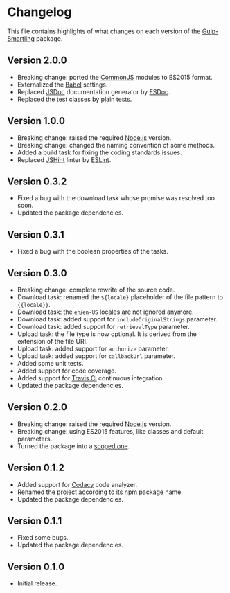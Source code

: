 # Changelog
This file contains highlights of what changes on each version of the [Gulp-Smartling](https://github.com/aquafadas-com/gulp-smartling) package.

## Version 2.0.0
- Breaking change: ported the [CommonJS](https://nodejs.org/api/modules.html) modules to ES2015 format.
- Externalized the [Babel](https://babeljs.io) settings.
- Replaced [JSDoc](http://usejsdoc.org) documentation generator by [ESDoc](https://esdoc.org).
- Replaced the test classes by plain tests.

## Version 1.0.0
- Breaking change: raised the required [Node.js](https://nodejs.org) version.
- Breaking change: changed the naming convention of some methods.
- Added a build task for fixing the coding standards issues.
- Replaced [JSHint](http://jshint.com) linter by [ESLint](http://eslint.org).

## Version 0.3.2
- Fixed a bug with the download task whose promise was resolved too soon.
- Updated the package dependencies.

## Version 0.3.1
- Fixed a bug with the boolean properties of the tasks.

## Version 0.3.0
- Breaking change: complete rewrite of the source code.
- Download task: renamed the `${locale}` placeholder of the file pattern to `{{locale}}`.
- Download task: the `en`/`en-US` locales are not ignored anymore.
- Download task: added support for `includeOriginalStrings` parameter. 
- Download task: added support for `retrievalType` parameter. 
- Upload task: the file type is now optional. It is derived from the extension of the file URI.
- Upload task: added support for `authorize` parameter. 
- Upload task: added support for `callbackUrl` parameter. 
- Added some unit tests.
- Added support for code coverage.
- Added support for [Travis CI](https://travis-ci.org) continuous integration.
- Updated the package dependencies.

## Version 0.2.0
- Breaking change: raised the required [Node.js](https://nodejs.org) version.
- Breaking change: using ES2015 features, like classes and default parameters.
- Turned the package into a [scoped one](https://docs.npmjs.com/getting-started/scoped-packages).

## Version 0.1.2
- Added support for [Codacy](https://www.codacy.com) code analyzer.
- Renamed the project according to its [npm](https://www.npmjs.com) package name.
- Updated the package dependencies.

## Version 0.1.1
- Fixed some bugs.
- Updated the package dependencies.

## Version 0.1.0
- Initial release.
